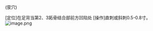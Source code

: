 (荥穴)

[定位]在足背当第2、3跖骨结合部前方凹陷处
[操作]直刺或斜刺0.5-0.8寸。
![image.png](https://picgo18719498306.oss-cn-guangzhou.aliyuncs.com/20250423184250296.png)